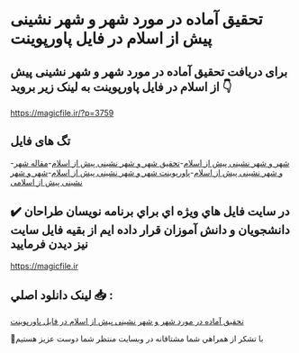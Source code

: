 # تحقیق آماده در مورد شهر و شهر نشینی پیش از اسلام در فایل پاورپوینت

## برای دریافت تحقیق آماده در مورد شهر و شهر نشینی پیش از اسلام در فایل پاورپوینت به لینک زیر بروید 👇

https://magicfile.ir/?p=3759

## تگ های فایل

-[شهر و شهر نشینی پیش از اسلام](https://magicfile.ir/product/%d8%aa%d8%ad%d9%82%db%8c%d9%82-%d8%b4%d9%87%d8%b1-%d9%88-%d8%b4%d9%87%d8%b1-%d9%86%d8%b4%db%8c%d9%86%db%8c-%d9%be%db%8c%d8%b4-%d8%a7%d8%b2-%d8%a7%d8%b3%d9%84%d8%a7%d9%85-%d9%be%d8%a7%d9%88%d8%b1%d9%be%d9%88%db%8c%d9%86%d8%aa/)-[تحقیق شهر و شهر نشینی پیش از اسلام](https://magicfile.ir/product/%d8%aa%d8%ad%d9%82%db%8c%d9%82-%d8%b4%d9%87%d8%b1-%d9%88-%d8%b4%d9%87%d8%b1-%d9%86%d8%b4%db%8c%d9%86%db%8c-%d9%be%db%8c%d8%b4-%d8%a7%d8%b2-%d8%a7%d8%b3%d9%84%d8%a7%d9%85-%d9%be%d8%a7%d9%88%d8%b1%d9%be%d9%88%db%8c%d9%86%d8%aa/)-[مقاله شهر و شهر نشینی پیش از اسلام](https://magicfile.ir/product/%d8%aa%d8%ad%d9%82%db%8c%d9%82-%d8%b4%d9%87%d8%b1-%d9%88-%d8%b4%d9%87%d8%b1-%d9%86%d8%b4%db%8c%d9%86%db%8c-%d9%be%db%8c%d8%b4-%d8%a7%d8%b2-%d8%a7%d8%b3%d9%84%d8%a7%d9%85-%d9%be%d8%a7%d9%88%d8%b1%d9%be%d9%88%db%8c%d9%86%d8%aa/)-[پاورپوینت شهر و شهر نشینی پیش از اسلام](https://magicfile.ir/product/%d8%aa%d8%ad%d9%82%db%8c%d9%82-%d8%b4%d9%87%d8%b1-%d9%88-%d8%b4%d9%87%d8%b1-%d9%86%d8%b4%db%8c%d9%86%db%8c-%d9%be%db%8c%d8%b4-%d8%a7%d8%b2-%d8%a7%d8%b3%d9%84%d8%a7%d9%85-%d9%be%d8%a7%d9%88%d8%b1%d9%be%d9%88%db%8c%d9%86%d8%aa/)-[شهر و شهر نشینی پیش از اسلامی](https://magicfile.ir/product/%d8%aa%d8%ad%d9%82%db%8c%d9%82-%d8%b4%d9%87%d8%b1-%d9%88-%d8%b4%d9%87%d8%b1-%d9%86%d8%b4%db%8c%d9%86%db%8c-%d9%be%db%8c%d8%b4-%d8%a7%d8%b2-%d8%a7%d8%b3%d9%84%d8%a7%d9%85-%d9%be%d8%a7%d9%88%d8%b1%d9%be%d9%88%db%8c%d9%86%d8%aa/)

## ✔️ در سايت فايل هاي ويژه اي براي برنامه نويسان طراحان دانشجويان و دانش آموزان قرار داده ايم از بقيه فايل سايت نيز ديدن فرماييد

https://magicfile.ir


## لينک دانلود اصلي 📥 :

[تحقیق آماده در مورد شهر و شهر نشینی پیش از اسلام در فایل پاورپوینت](https://magicfile.ir/product/%d8%aa%d8%ad%d9%82%db%8c%d9%82-%d8%b4%d9%87%d8%b1-%d9%88-%d8%b4%d9%87%d8%b1-%d9%86%d8%b4%db%8c%d9%86%db%8c-%d9%be%db%8c%d8%b4-%d8%a7%d8%b2-%d8%a7%d8%b3%d9%84%d8%a7%d9%85-%d9%be%d8%a7%d9%88%d8%b1%d9%be%d9%88%db%8c%d9%86%d8%aa/) 


🙏با تشکر از همراهي شما مشتاقانه در وبسایت منتظر شما دوست عزیز هستیم

